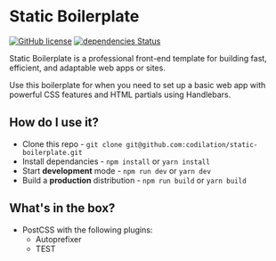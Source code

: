 # Static Boilerplate
[![GitHub license](https://img.shields.io/github/license/Codilation/static-boilerplate)](https://github.com/Codilation/static-boilerplate/blob/master/LICENSE)
[![dependencies Status](https://david-dm.org/codilation/static-boilerplate/status.svg)](https://david-dm.org/codilation/static-boilerplate)

Static Boilerplate is a professional front-end template for building fast, efficient, and adaptable web apps or sites.

Use this boilerplate for when you need to set up a basic web app with powerful CSS features and HTML partials using Handlebars.

## How do I use it?

- Clone this repo - `git clone git@github.com:codilation/static-boilerplate.git`
- Install dependancies - `npm install` or `yarn install`
- Start **development** mode - `npm run dev` or `yarn dev`
- Build a **production** distribution - `npm run build` or `yarn build`

## What's in the box?

- PostCSS with the following plugins:
    - Autoprefixer
    - TEST